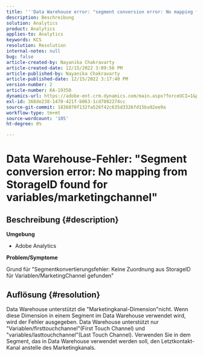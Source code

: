 ```yaml
---
title: '''Data Warehouse error: "segment conversion error: No mapping from StorageID found for variables/marketingchannel"'
description: Beschreibung
solution: Analytics
product: Analytics
applies-to: Analytics
keywords: KCS
resolution: Resolution
internal-notes: null
bug: false
article-created-by: Nayanika Chakravarty
article-created-date: 12/15/2022 3:09:56 PM
article-published-by: Nayanika Chakravarty
article-published-date: 12/15/2022 3:17:40 PM
version-number: 2
article-number: KA-19350
dynamics-url: https://adobe-ent.crm.dynamics.com/main.aspx?forceUCI=1&pagetype=entityrecord&etn=knowledgearticle&id=985b0388-8a7c-ed11-81ac-6045bd006e5a
exl-id: 368de238-1470-421f-b063-1cd7082274cc
source-git-commit: 1836870f132fa526f42c635d3326fd15ba92ee9a
workflow-type: tm+mt
source-wordcount: '105'
ht-degree: 8%

---
```


# Data Warehouse-Fehler: &quot;Segment conversion error: No mapping from StorageID found for variables/marketingchannel&quot;

## Beschreibung {#description}


<b>Umgebung</b>

- Adobe Analytics

<b>Problem/Symptome</b>

Grund für &quot;Segmentkonvertierungsfehler: Keine Zuordnung aus StorageID für Variablen/MarketingChannel gefunden&quot;


## Auflösung {#resolution}


Data Warehouse unterstützt die &quot;Marketingkanal-Dimension&quot;nicht. Wenn diese Dimension in einem Segment im Data Warehouse verwendet wird, wird der Fehler ausgegeben. Data Warehouse unterstützt nur &quot;Variablen/firsttouchchannel&quot;(First Touch Channel) und &quot;variables/lasttouchchannel&quot;(Last Touch Channel). Verwenden Sie in dem Segment, das in Data Warehouse verwendet werden soll, den Letztkontakt-Kanal anstelle des Marketingkanals.
